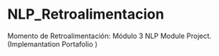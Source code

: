 # NLP_Retroalimentacion
Momento de Retroalimentación: Módulo 3 NLP Module Project. (Implemantation Portafolio )
